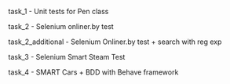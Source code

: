 task_1 - Unit tests for Pen class

task_2 - Selenium onliner.by test

task_2_additional - Selenium Onliner.by test + search with reg exp

task_3 - Selenium Smart Steam Test

task_4 - SMART Cars + BDD with Behave framework
